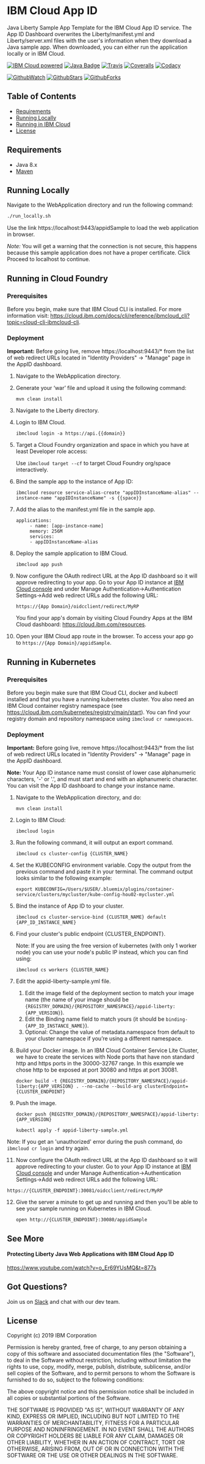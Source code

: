# IBM Cloud App ID
Java Liberty Sample App Template for the IBM Cloud App ID service. The App ID Dashboard overwrites the Liberty/manifest.yml and Liberty/server.xml files with the user's information when they download a Java sample app. When downloaded, you can either run the application locally or in IBM Cloud.

[![IBM Cloud powered][img-ibmcloud-powered]][url-ibmcloud]
[![Java Badge][img-java-badge]][url-java-badge]
[![Travis][img-travis-master]][url-travis-master]
[![Coveralls][img-coveralls-master]][url-coveralls-master]
[![Codacy][img-codacy]][url-codacy]

[![GithubWatch][img-github-watchers]][url-github-watchers]
[![GithubStars][img-github-stars]][url-github-stars]
[![GithubForks][img-github-forks]][url-github-forks]

## Table of Contents
<!---
* [Contents](#contents)
-->
* [Requirements](#requirements)
* [Running Locally](#running-locally)
* [Running in IBM Cloud](#running-in-ibm-cloud)
* [License](#license)

<!---
## Contents
-->

## Requirements
* Java 8.x
* [Maven](https://maven.apache.org/download.cgi)

## Running Locally

Navigate to the WebApplication directory and run the following command:
```bash
./run_locally.sh
```
Use the link https://localhost:9443/appidSample to load the web application in browser. 

*Note:* You will get a warning that the connection is not secure, this happens because this sample application does not have a proper certificate. Click Proceed to localhost to continue.

## Running in Cloud Foundry

### Prerequisites
Before you begin, make sure that IBM Cloud CLI is installed.
For more information visit: https://cloud.ibm.com/docs/cli/reference/ibmcloud_cli?topic=cloud-cli-ibmcloud-cli.

### Deployment

**Important:** Before going live, remove https://localhost:9443/* from the list of web redirect URLs located in "Identity Providers" -> "Manage" page in the AppID dashboard.

1. Navigate to the WebApplication directory.

2. Generate your ‘war’ file and upload it using the following command:

    `mvn clean install`

3. Navigate to the Liberty directory.

4. Login to IBM Cloud.

    `ibmcloud login -a https://api.{{domain}}`

5. Target a Cloud Foundry organization and space in which you have at least Developer role access:

    Use `ibmcloud target --cf` to target Cloud Foundry org/space interactively.

6. Bind the sample app to the instance of App ID:

    `ibmcloud resource service-alias-create "appIDInstanceName-alias" --instance-name "appIDInstanceName" -s {{space}}`
    
7. Add the alias to the manifest.yml file in the sample app.

   ```
   applications:
        - name: [app-instance-name]
        memory: 256M
        services:
        - appIDInstanceName-alias
   ```

8. Deploy the sample application to IBM Cloud.

    `ibmcloud app push`
    
9. Now configure the OAuth redirect URL at the App ID dashboard so it will approve redirecting to your app. Go to your App ID instance at [IBM Cloud console](https://cloud.ibm.com/resources) and under Manage Authentication->Authentication Settings->Add web redirect URLs add the following URL:

   `https://{App Domain}/oidcclient/redirect/MyRP`
   
   You find your app's domain by visiting Cloud Foundry Apps at the IBM Cloud dashboard: https://cloud.ibm.com/resources.

10. Open your IBM Cloud app route in the browser. To access your app go to `https://{App Domain}/appidSample`.

## Running in Kubernetes

### Prerequisites
Before you begin make sure that IBM Cloud CLI, docker and kubectl installed and that you have a running kubernetes cluster.
You also need an IBM Cloud container registry namespace (see https://cloud.ibm.com/kubernetes/registry/main/start). You can find your registry domain and repository namespace using `ibmcloud cr namespaces`.

### Deployment

**Important:** Before going live, remove https://localhost:9443/* from the list of web redirect URLs located in "Identity Providers" -> "Manage" page in the AppID dashboard.

**Note:** Your App ID instance name must consist of lower case alphanumeric characters, '-' or '.', and must start and end with an alphanumeric character. You can visit the App ID dashboard to change your instance name. 
 
1. Navigate to the WebApplication directory, and do:

    `mvn clean install`

2. Login to IBM Cloud:

    `ibmcloud login`

3. Run the following command, it will output an export command.

    `ibmcloud cs cluster-config {CLUSTER_NAME}`
    
4. Set the KUBECONFIG environment variable. Copy the output from the previous command and paste it in your terminal. The command output looks similar to the following example:
   
    `export KUBECONFIG=/Users/$USER/.bluemix/plugins/container-service/clusters/mycluster/kube-config-hou02-mycluster.yml`

5. Bind the instance of App ID to your cluster.

    `ibmcloud cs cluster-service-bind {CLUSTER_NAME} default {APP_ID_INSTANCE_NAME}`

6. Find your cluster's public endpoint {CLUSTER_ENDPOINT}.
   
   Note: If you are using the free version of kubernetes (with only 1 worker node) you can use your node's public IP instead, which you can find using:

    `ibmcloud cs workers {CLUSTER_NAME}`

7. Edit the appid-liberty-sample.yml file. 
    1. Edit the image field of the deployment section to match your image name (the name of your image should be `{REGISTRY_DOMAIN}/{REPOSITORY_NAMESPACE}/appid-liberty:{APP_VERSION}`). 
    2. Edit the Binding name field to match yours (it should be `binding-{APP_ID_INSTANCE_NAME}`).
    3. Optional: Change the value of metadata.namespace from default to your cluster namespace if you’re using a different namespace.

9. Build your Docker image. In an IBM Cloud Container Service Lite Cluster, we have to create the services with Node ports that have non standard http and https ports in the 30000-32767 range. In this example we chose http to be exposed at port 30080 and https at port 30081.

    `docker build -t {REGISTRY_DOMAIN}/{REPOSITORY_NAMESPACE}/appid-liberty:{APP_VERSION} . --no-cache --build-arg clusterEndpoint={CLUSTER_ENDPOINT}`

10. Push the image.

    `docker push {REGISTRY_DOMAIN}/{REPOSITORY_NAMESPACE}/appid-liberty:{APP_VERSION}`

    `kubectl apply -f appid-liberty-sample.yml`

   Note: If you get an 'unauthorized' error during the push command, do `ibmcloud cr login` and try again.

11. Now configure the OAuth redirect URL at the App ID dashboard so it will approve redirecting to your cluster. Go to your App ID instance at [IBM Cloud console](https://cloud.ibm.com/resources) and under Manage Authentication->Authentication Settings->Add web redirect URLs add the following URL:

   `https://{CLUSTER_ENDPOINT}:30081/oidcclient/redirect/MyRP`

12. Give the server a minute to get up and running and then you’ll be able to see your sample running on Kubernetes in IBM Cloud.

    `open http://{CLUSTER_ENDPOINT}:30080/appidSample`
    
## See More
#### Protecting Liberty Java Web Applications with IBM Cloud App ID
https://www.youtube.com/watch?v=o_Er69YUsMQ&t=877s

## Got Questions?
Join us on [Slack](https://www.ibm.com/cloud/blog/announcements/get-help-with-ibm-cloud-app-id-related-questions-on-slack) and chat with our dev team.

## License

Copyright (c) 2019 IBM Corporation

Permission is hereby granted, free of charge, to any person obtaining a copy of this software and associated documentation files (the "Software"), to deal in the Software without restriction, including without limitation the rights to use, copy, modify, merge, publish, distribute, sublicense, and/or sell copies of the Software, and to permit persons to whom the Software is furnished to do so, subject to the following conditions:

The above copyright notice and this permission notice shall be included in all copies or substantial portions of the Software.

THE SOFTWARE IS PROVIDED "AS IS", WITHOUT WARRANTY OF ANY KIND, EXPRESS OR IMPLIED, INCLUDING BUT NOT LIMITED TO THE WARRANTIES OF MERCHANTABILITY, FITNESS FOR A PARTICULAR PURPOSE AND NONINFRINGEMENT. IN NO EVENT SHALL THE AUTHORS OR COPYRIGHT HOLDERS BE LIABLE FOR ANY CLAIM, DAMAGES OR OTHER LIABILITY, WHETHER IN AN ACTION OF CONTRACT, TORT OR OTHERWISE, ARISING FROM, OUT OF OR IN CONNECTION WITH THE SOFTWARE OR THE USE OR OTHER DEALINGS IN THE SOFTWARE.

[img-ibmcloud-powered]: https://img.shields.io/badge/ibm%20cloud-powered-blue.svg
[url-ibmcloud]: https://www.ibm.com/cloud/

[img-java-badge]: https://img.shields.io/badge/platform-java-lightgrey.svg?style=flat
[url-java-badge]: https://developer.java.com/index.html

[img-travis-master]: https://travis-ci.org/ibm-cloud-security/app-id-sample-java.svg?branch=master
[url-travis-master]: https://travis-ci.org/ibm-cloud-security/app-id-sample-java?branch=master

[img-coveralls-master]: https://coveralls.io/repos/github/ibm-cloud-security/app-id-sample-java/badge.svg
[url-coveralls-master]: https://coveralls.io/github/ibm-cloud-security/app-id-sample-java

[img-codacy]: https://api.codacy.com/project/badge/Grade/435ead3215584ffc9e530d504e240fca
[url-codacy]: https://www.codacy.com/app/ibm-cloud-security/app-id-sample-java

[img-github-watchers]: https://img.shields.io/github/watchers/ibm-cloud-security/app-id-sample-java.svg?style=social&label=Watch
[url-github-watchers]: https://github.com/ibm-cloud-security/app-id-sample-java/watchers
[img-github-stars]: https://img.shields.io/github/stars/ibm-cloud-security/app-id-sample-java.svg?style=social&label=Star
[url-github-stars]: https://github.com/ibm-cloud-security/app-id-sample-java/stargazers
[img-github-forks]: https://img.shields.io/github/forks/ibm-cloud-security/app-id-sample-java.svg?style=social&label=Fork
[url-github-forks]: https://github.com/ibm-cloud-security/app-id-sample-java/network
